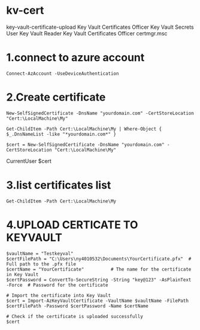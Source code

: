 # kv-cert
key-vault-certificate-upload
Key Vault Certificates Officer
Key Vault Secrets User
Key Vault Reader
Key Vault Certificates Officer
certmgr.msc


# 1.connect to azure account
    Connect-AzAccount -UseDeviceAuthentication
# 2.Create certificate
    New-SelfSignedCertificate -DnsName "yourdomain.com" -CertStoreLocation "Cert:\LocalMachine\My"
    
    Get-ChildItem -Path Cert:\LocalMachine\My | Where-Object { $_.DnsNameList -like "*yourdomain.com*" }
  
    $cert = New-SelfSignedCertificate -DnsName "yourdomain.com" -CertStoreLocation "Cert:\LocalMachine\My"

CurrentUser
    $cert

# 3.list certificates list
    Get-ChildItem -Path Cert:\LocalMachine\My
# 4.UPLOAD CERTICATE TO KEYVAULT
    $vaultName = "Testkeyval"
    $certFilePath = "C:\Users\ny4010532\Documents\YourCertificate.pfx"  # Full path to the .pfx file
    $certName = "YourCertificate"          # The name for the certificate in Key Vault
    $certPassword = ConvertTo-SecureString -String "key@123" -AsPlainText -Force  # Password for the certificate

    # Import the certificate into Key Vault
    $cert = Import-AzKeyVaultCertificate -VaultName $vaultName -FilePath $certFilePath -Password $certPassword -Name $certName

    # Check if the certificate is uploaded successfully
    $cert

